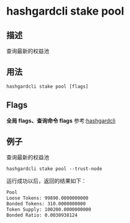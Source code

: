 # hashgardcli stake pool

## 描述

查询最新的权益池

## 用法

```shell
hashgardcli stake pool [flags]
```

## Flags

**全局 flags、查询命令 flags** 参考:[hashgardcli](../README.md)

## 例子

查询最新的权益池

```shell
hashgardcli stake pool --trust-node
```

运行成功以后，返回的结果如下：

```txt
Pool
Loose Tokens: 99890.0000000000
Bonded Tokens: 310.0000000000
Token Supply: 100200.0000000000
Bonded Ratio: 0.0030938124

```
